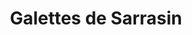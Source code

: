 ---
layout: recette
categories: [recettes]
hidden: true
lang: fr
title: Galettes de Sarrasin
pour: pour 12 galettes
ingredients: 
  - nom: farine de sarrasin 
    qte: 500
    unite: gr
  - nom: oeufs
    qte: 1
  - nom: eau
    qte: 70
    unite: cL
  - nom: sel
    qte: 25
    unite: gr

preconditions:
  - Les oeufs doivent être à température ambiante

etapes:
  - label: Préparation
    details:
      - Verser la farine dans un grand saladier
      - Faire un trou au milieu
      - Mettre l'oeuf dans le trou
      - Ajouter l'eau au fur et à mesure en mélangeant au fouet
      - Couvrir et laisser reposer minimum 1h
---